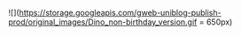 ![](https://storage.googleapis.com/gweb-uniblog-publish-prod/original_images/Dino_non-birthday_version.gif = 650px)
